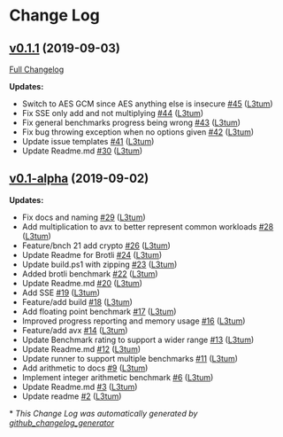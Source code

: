 # Change Log

## [v0.1.1](https://github.com/L3tum/CPU-Benchmark/tree/v0.1.1) (2019-09-03)
[Full Changelog](https://github.com/L3tum/CPU-Benchmark/compare/v0.1-alpha...v0.1.1)

**Updates:**

- Switch to AES GCM since AES anything else is insecure [\#45](https://github.com/L3tum/CPU-Benchmark/pull/45) ([L3tum](https://github.com/L3tum))
- Fix SSE only add and not multiplying [\#44](https://github.com/L3tum/CPU-Benchmark/pull/44) ([L3tum](https://github.com/L3tum))
- Fix general benchmarks progress being wrong [\#43](https://github.com/L3tum/CPU-Benchmark/pull/43) ([L3tum](https://github.com/L3tum))
- Fix bug throwing exception when no options given [\#42](https://github.com/L3tum/CPU-Benchmark/pull/42) ([L3tum](https://github.com/L3tum))
- Update issue templates [\#41](https://github.com/L3tum/CPU-Benchmark/pull/41) ([L3tum](https://github.com/L3tum))
- Update Readme.md [\#30](https://github.com/L3tum/CPU-Benchmark/pull/30) ([L3tum](https://github.com/L3tum))

## [v0.1-alpha](https://github.com/L3tum/CPU-Benchmark/tree/v0.1-alpha) (2019-09-02)
**Updates:**

- Fix docs and naming [\#29](https://github.com/L3tum/CPU-Benchmark/pull/29) ([L3tum](https://github.com/L3tum))
- Add multiplication to avx to better represent common workloads [\#28](https://github.com/L3tum/CPU-Benchmark/pull/28) ([L3tum](https://github.com/L3tum))
- Feature/bnch 21 add crypto [\#26](https://github.com/L3tum/CPU-Benchmark/pull/26) ([L3tum](https://github.com/L3tum))
- Update Readme for Brotli [\#24](https://github.com/L3tum/CPU-Benchmark/pull/24) ([L3tum](https://github.com/L3tum))
- Update build.ps1 with zipping [\#23](https://github.com/L3tum/CPU-Benchmark/pull/23) ([L3tum](https://github.com/L3tum))
- Added brotli benchmark [\#22](https://github.com/L3tum/CPU-Benchmark/pull/22) ([L3tum](https://github.com/L3tum))
- Update Readme.md [\#20](https://github.com/L3tum/CPU-Benchmark/pull/20) ([L3tum](https://github.com/L3tum))
- Add SSE [\#19](https://github.com/L3tum/CPU-Benchmark/pull/19) ([L3tum](https://github.com/L3tum))
- Feature/add build [\#18](https://github.com/L3tum/CPU-Benchmark/pull/18) ([L3tum](https://github.com/L3tum))
- Add floating point benchmark [\#17](https://github.com/L3tum/CPU-Benchmark/pull/17) ([L3tum](https://github.com/L3tum))
- Improved progress reporting and memory usage [\#16](https://github.com/L3tum/CPU-Benchmark/pull/16) ([L3tum](https://github.com/L3tum))
- Feature/add avx [\#14](https://github.com/L3tum/CPU-Benchmark/pull/14) ([L3tum](https://github.com/L3tum))
- Update Benchmark rating to support a wider range [\#13](https://github.com/L3tum/CPU-Benchmark/pull/13) ([L3tum](https://github.com/L3tum))
- Update Readme.md [\#12](https://github.com/L3tum/CPU-Benchmark/pull/12) ([L3tum](https://github.com/L3tum))
- Update runner to support multiple benchmarks [\#11](https://github.com/L3tum/CPU-Benchmark/pull/11) ([L3tum](https://github.com/L3tum))
- Add arithmetic to docs [\#9](https://github.com/L3tum/CPU-Benchmark/pull/9) ([L3tum](https://github.com/L3tum))
- Implement integer arithmetic benchmark [\#6](https://github.com/L3tum/CPU-Benchmark/pull/6) ([L3tum](https://github.com/L3tum))
- Update Readme.md [\#3](https://github.com/L3tum/CPU-Benchmark/pull/3) ([L3tum](https://github.com/L3tum))
- Update readme [\#2](https://github.com/L3tum/CPU-Benchmark/pull/2) ([L3tum](https://github.com/L3tum))



\* *This Change Log was automatically generated by [github_changelog_generator](https://github.com/skywinder/Github-Changelog-Generator)*